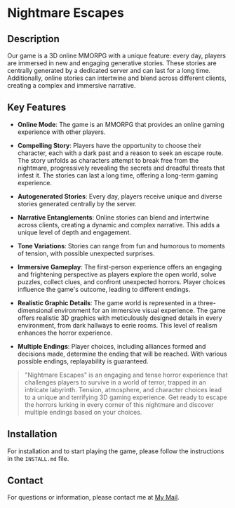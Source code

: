 # Nightmare Escapes

## Description
Our game is a 3D online MMORPG with a unique feature: every day, players are immersed in new and engaging generative stories. These stories are centrally generated by a dedicated server and can last for a long time. Additionally, online stories can intertwine and blend across different clients, creating a complex and immersive narrative.

## Key Features
- **Online Mode**: The game is an MMORPG that provides an online gaming experience with other players.

- **Compelling Story**: Players have the opportunity to choose their character, each with a dark past and a reason to seek an escape route. The story unfolds as characters attempt to break free from the nightmare, progressively revealing the secrets and dreadful threats that infest it. The stories can last a long time, offering a long-term gaming experience.

- **Autogenerated Stories**: Every day, players receive unique and diverse stories generated centrally by the server.

- **Narrative Entanglements**: Online stories can blend and intertwine across clients, creating a dynamic and complex narrative. This adds a unique level of depth and engagement.

- **Tone Variations**: Stories can range from fun and humorous to moments of tension, with possible unexpected surprises.

- **Immersive Gameplay**: The first-person experience offers an engaging and frightening perspective as players explore the open world, solve puzzles, collect clues, and confront unexpected horrors. Player choices influence the game's outcome, leading to different endings.

- **Realistic Graphic Details**: The game world is represented in a three-dimensional environment for an immersive visual experience. The game offers realistic 3D graphics with meticulously designed details in every environment, from dark hallways to eerie rooms. This level of realism enhances the horror experience.

- **Multiple Endings**: Player choices, including alliances formed and decisions made, determine the ending that will be reached. With various possible endings, replayability is guaranteed.

> "Nightmare Escapes" is an engaging and tense horror experience that challenges players to survive in a world of terror, trapped in an intricate labyrinth. Tension, atmosphere, and character choices lead to a unique and terrifying 3D gaming experience. Get ready to escape the horrors lurking in every corner of this nightmare and discover multiple endings based on your choices.



## Installation
For installation and to start playing the game, please follow the instructions in the `INSTALL.md` file.

## Contact
For questions or information, please contact me at [My Mail](mailto:jokobusiness365@gmail.com).